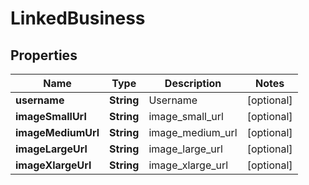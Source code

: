 

# LinkedBusiness

## Properties

Name | Type | Description | Notes
------------ | ------------- | ------------- | -------------
**username** | **String** | Username |  [optional]
**imageSmallUrl** | **String** | image_small_url |  [optional]
**imageMediumUrl** | **String** | image_medium_url |  [optional]
**imageLargeUrl** | **String** | image_large_url |  [optional]
**imageXlargeUrl** | **String** | image_xlarge_url |  [optional]




